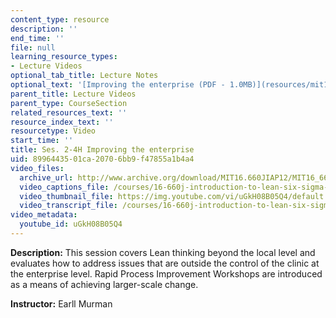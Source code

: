 ```yaml
---
content_type: resource
description: ''
end_time: ''
file: null
learning_resource_types:
- Lecture Videos
optional_tab_title: Lecture Notes
optional_text: '[Improving the enterprise (PDF - 1.0MB)](resources/mit16_660jiap12_2-4h)'
parent_title: Lecture Videos
parent_type: CourseSection
related_resources_text: ''
resource_index_text: ''
resourcetype: Video
start_time: ''
title: Ses. 2-4H Improving the enterprise
uid: 89964435-01ca-2070-6bb9-f47855a1b4a4
video_files:
  archive_url: http://www.archive.org/download/MIT16.660JIAP12/MIT16_660JIAP12_ses2-4_300k.mp4
  video_captions_file: /courses/16-660j-introduction-to-lean-six-sigma-methods-january-iap-2012/cf9eb11b5e5c5926a56654bd64e76fc7_uGkH08B05Q4.vtt
  video_thumbnail_file: https://img.youtube.com/vi/uGkH08B05Q4/default.jpg
  video_transcript_file: /courses/16-660j-introduction-to-lean-six-sigma-methods-january-iap-2012/5680f7c7d2f4049e2a1a160e16cb6681_uGkH08B05Q4.pdf
video_metadata:
  youtube_id: uGkH08B05Q4
---
```


**Description:** This session covers Lean thinking beyond the local level and evaluates how to address issues that are outside the control of the clinic at the enterprise level. Rapid Process Improvement Workshops are introduced as a means of achieving larger-scale change.

**Instructor:** Earll Murman